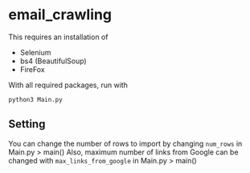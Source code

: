 # email_crawling

This requires an installation of
* Selenium
* bs4 (BeautifulSoup)
* FireFox

With all required packages, run with
```
python3 Main.py
```

## Setting

You can change the number of rows to import by changing `num_rows` in Main.py > main()
Also, maximum number of links from Google can be changed with `max_links_from_google` in Main.py > main()
